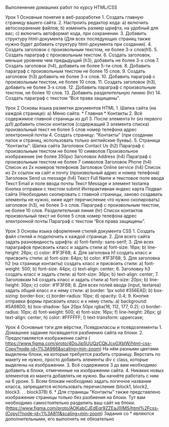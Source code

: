 Выполенение домашних работ по курсу HTML/CSS

Урок 1 Основные понятия в веб-разработке
    1. Создать главную страницу вашего сайта.
    2. Настроить редактор кода:
        a) включить автосохранение файлов;
        b) изменить размер шрифта, на удобный для вас;
        c) включить автоформат кода, при сохранении.
    3. Добавить структуру html-документа (Для всех последующих страниц также нужно будет добавить структуру html-документа при создании).
    4. Создать заголовок с произвольным текстом, не более 3-х слов(h1).
    5. Создать параграф с произвольным текстом.
    6. Создать заголовок, меньше уровнем чем предыдущий (h3), добавить не более 3-х слов
    7. Создать заголовок (h4), добавить не более 5-ти слов.
    8. Добавить параграф с произвольным текстом не более 15 слов.
    9. Создать заголовок (h3) добавить не более 3-х слов.
    10. Добавить параграф с произвольным текстом, не более 10 слов.
    11. Создать заголовок (h3), добавить не более 3-х слов.
    12. Добавить параграф с произвольным текстом, не более 10 слов.
    13. Добавить разделительную линию (hr)
    14. Создать параграф с текстом “Все права защищены”.

Урок 2  Основы языка разметки документов HTML
    1. Шапка сайта (на каждой странице):
        a) Меню сайта:
        * Главная
        * Контакты
    2. Всё содержимое главной страницы из дз1
    3. После элемента hr (из первого дз1) добавить список контактов (содержащий 3 элемента списка)
        произвольный текст не более 5 слов
        номер телефона
        адрес электронной почты
    4. Создать страницу: “Контакты” (при создании папок и страниц, использовать только английские буквы).
    5. Страница "Контакты":
        Шапка сайта
        Заголовок Contact Us (h2)
        Параграф с произвольным текстом не более 10 символов
        Произвольное изображение (не более 350px)
        Заголовок Address (h4)
        Параграф с произвольным текстом не более 7 символов
        Заголовок Phone (h4)
        Список из 2х номеров телефонов
        Заголовок Online service (h4)
        Список из 2х ссылок на сайт и почту (произвольный адрес и номер телефона)
        Заголовок Send us message (h4)
        Текст Full Name и текстовое поле ввода
        Текст Email и поле ввода почты
        Текст Message и элемент textarea
        Кнопка отправки с текстом submit
        Интерактивная яндекс карта
        Подвал сайта (Необходимо скопировать с главной страницы, заново создавать элементы не нужно, ниже идет перечисление что нужно скопировать) заголовок (h3), не более 3-х слов. Параграф с произвольным текстом, не более 10 слов. Разделительная линия (hr) Список контактов произвольный текст не более 5 слов номер телефона адрес электронной почты Параграф с текстом “Все права защищены”.

Урок 3 Основы языка оформления стилей документа CSS
    1. Создать файл стилей и подключить к каждой странице.
    2. Для всего сайта задать разновидность шрифта:
        a) font-family: sans-serif;
    3. Для всех параграфов присвоить класс и задать стили
        a) font-size: 16px;
        b) line-height: 26px;
        c) color: #1F3F68;
    4. Для заголовка h1 создать класс и присвоить стили:
        a) font-size: 64px;
        b) color: #1F3F68;
    5. Для заголовка h2 (на странице контакты) создать класс и присвоить стили:
        a) font-weight: 500;
        b) font-size: 44px;
        c) text-align: center;
    6. Заголовку h3 создать класс и задать стили:
        a) font-size: 36px;
        b) text-align: center;
    7. Заголовкам h4 создать класс и задать стили
        a) font-size: 20px;
        b) line-height: 30px;
        c) color: #1F3F68;
    8. Для всех полей ввода (input, textarea) задать общий класс и к нему стили:
        a) border: 1px solid #356EAD;
        b) box-sizing: border-box;
        c) border-radius: 10px;
        d) opacity: 0.4;
    9. Кнопке отправки формы присвоить класс и к нему стиль:
        a) background: #5A98D0;
        b) box-shadow: 5px 20px 50px rgba(16, 112, 177, 0.2);
        c) border-radius: 10px;
        d) font-weight: 500;
        e) font-size: 16px;
        f) line-height: 26px;
        g) text-align: center;
        h) color: #FFFFFF;
        I) text-transform: uppercase;
        
Урок 4 Основные тэги для вёрстки, Псевдоклассы и псевдоэлементы
    1. Домашнее задание посвящается разбиению сайта на блоки.
    2. Предоставляется изображение сайта ( https://www.figma.com/proto/4DoJjp5UUQzCQkJcoGXblW/html-css-Copy?node-id=1%3A966&scaling=min-zoom)
        На нём разными цветами выделены блоки, на которые требуется разбить страницу. Верстать по макету не нужно, просто добавить элементы div c class, которые выделены на изображении.
    3. Всё содержимое 3 дз вам необходимо добавить в блоки, отмеченные на изображении сайта.
    4. Никаких новых элементов из макета добавлять не нужно. Вы начнёте работать с ним на 6 уроке.
    5. Всем блокам необходимо задать логичное название класса, запрещается использовать перечисление (block1, block2, block3. . . block378)
    6. * Для страницы "Контакты" также представлено изображение страницы только без разбиения на блоки. Тут вам необходимо самостоятельно разделить ваш сайт на блоки. 
        (https://www.figma.com/proto/AOKabCJEdEqr9ZZEaJ0IMS/html%2Fcss-(Copy)?node-id=1%3A811&scaling=min-zoom)
    Задания со * являются дополнительными, его выполнять не обязательно
